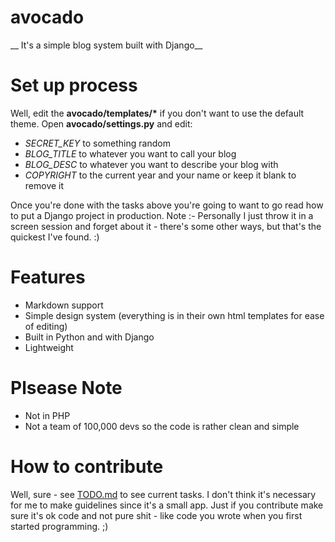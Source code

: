 # avocado
__ It's a simple blog system built with Django__

# Set up process 
Well, edit the __avocado/templates/*__ if you don't want to use the default theme.
Open __avocado/settings.py__ and edit:
- _SECRET_KEY_ to something random
- _BLOG_TITLE_ to whatever you want to call your blog
- _BLOG_DESC_ to whatever you want to describe your blog with
- _COPYRIGHT_ to the current year and your name or keep it blank to remove it

Once you're done with the tasks above you're going to want to go read how to put a Django project in production.
Note :- Personally I just throw it in a screen session and forget about it - there's some other ways, but that's the quickest I've found. :)

# Features
- Markdown support
- Simple design system (everything is in their own html templates for ease of editing)
- Built in Python and with Django
- Lightweight

# Plsease Note
- Not in PHP
- Not a team of 100,000 devs so the code is rather clean and simple

# How to contribute 
Well, sure - see [TODO.md](https://github.com/trdwll/avocado/blob/master/TODO.md) to see current tasks. I don't think it's necessary for me to make guidelines since it's a small app. Just if you contribute make sure it's ok code and not pure shit - like code you wrote when you first started programming. ;)
